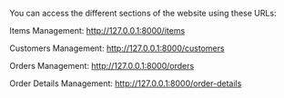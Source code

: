 You can access the different sections of the website using these URLs:

Items Management: http://127.0.0.1:8000/items

Customers Management: http://127.0.0.1:8000/customers

Orders Management: http://127.0.0.1:8000/orders

Order Details Management: http://127.0.0.1:8000/order-details
